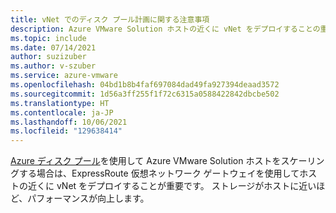 ```yaml
---
title: vNet でのディスク プール計画に関する注意事項
description: Azure VMware Solution ホストの近くに vNet をデプロイすることの重要性に関する重要な注意事項。
ms.topic: include
ms.date: 07/14/2021
author: suzizuber
ms.author: v-szuber
ms.service: azure-vmware
ms.openlocfilehash: 04bd1b8b4faf697084dad49fa927394deaad3572
ms.sourcegitcommit: 1d56a3ff255f1f72c6315a0588422842dbcbe502
ms.translationtype: HT
ms.contentlocale: ja-JP
ms.lasthandoff: 10/06/2021
ms.locfileid: "129638414"
---
```

[Azure ディスク プール](../../virtual-machines/disks-pools.md)を使用して Azure VMware Solution ホストをスケーリングする場合は、ExpressRoute 仮想ネットワーク ゲートウェイを使用してホストの近くに vNet をデプロイすることが重要です。 ストレージがホストに近いほど、パフォーマンスが向上します。
